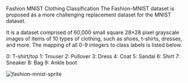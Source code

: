 Fashion MNIST Clothing Classification
The Fashion-MNIST dataset is proposed as a more challenging replacement dataset for the MNIST dataset.

It is a dataset comprised of 60,000 small square 28×28 pixel grayscale images of items of 10 types of clothing, such as shoes, t-shirts, dresses, and more. The mapping of all 0-9 integers to class labels is listed below.

0: T-shirt/top
1: Trouser
2: Pullover
3: Dress
4: Coat
5: Sandal
6: Shirt
7: Sneaker
8: Bag
9: Ankle boot

![fashion-mnist-sprite](https://user-images.githubusercontent.com/90215881/168064049-e2fb1e26-0713-4c3f-9c99-3026a14c594e.png)


